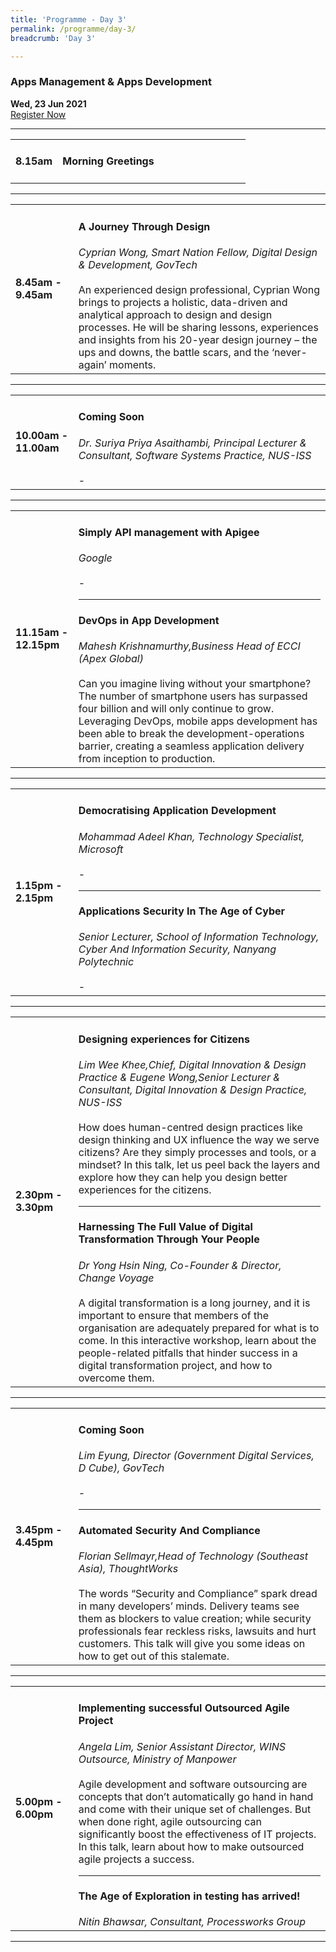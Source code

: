 ```yaml
---
title: 'Programme - Day 3'
permalink: /programme/day-3/
breadcrumb: 'Day 3'

---
```


### Apps Management & Apps Development
**Wed, 23 Jun 2021**
<br>
<a href="https://form.gov.sg/60b5ff7eadb885001238b51a" class="bp-button is-secondary is-uppercase search-button" target="_blank">Register Now</a>
<hr style="margin-top:0;">
<table>
  <tr>
    <td width="20%"><strong>8.15am</strong></td>
    <td width="80%">
    <h4>Morning Greetings</h4>
    </td>
  </tr>
</table>

<hr>

<table>
  <tr>
    <td width="20%"><strong>8.45am - 9.45am</strong></td>
    <td width="80%">
      <h4>A Journey Through Design</h4>
      <em>Cyprian Wong, Smart Nation Fellow, Digital Design & Development, GovTech</em>
      <br><br>
      An experienced design professional, Cyprian Wong brings to projects a holistic, data-driven and analytical approach to design and design processes. He will be sharing           lessons, experiences and insights from his 20-year design journey – the ups and downs, the battle scars, and the ‘never-again’ moments.
    </td>
  </tr>
</table>

<hr>

<table>
  <tr>
    <td width="20%"><strong>10.00am - 11.00am</strong></td>
    <td width="80%">
      <h4>Coming Soon</h4>
      <em>Dr. Suriya Priya Asaithambi, Principal Lecturer & Consultant, Software Systems Practice, NUS-ISS</em>  
      <br><br>
      -
    </td>
  </tr>
</table>

<hr>

<table>
  <tr>
    <td width="20%"><strong>11.15am - 12.15pm</strong></td>
    <td width="80%">
      <h4>Simply API management with Apigee</h4>
      <em>Google</em>
      <br><br>
      -
      <hr>
      <h4>DevOps in App Development </h4>
      <em>Mahesh Krishnamurthy,Business Head of ECCI (Apex Global)</em>
      <br><br>
      Can you imagine living without your smartphone? The number of smartphone users has surpassed four billion and will only continue to grow. Leveraging DevOps, mobile apps       development has been able to break the development-operations barrier, creating a seamless application delivery from inception to production. 
    </td>
  </tr>
</table>

<hr>

<table>
  <tr>
    <td width="20%"><strong>1.15pm - 2.15pm</strong></td>
    <td width="80%">
      <h4>Democratising Application Development</h4>
      <em>Mohammad Adeel Khan, Technology Specialist, Microsoft</em>
      <br><br>
      -
    <hr>
      <h4>Applications Security In The Age of Cyber</h4>
      <em>Senior Lecturer, School of Information Technology, Cyber And Information Security, Nanyang Polytechnic</em>
      <br><br>
      -
    </td>
  </tr>
</table>

<hr>

<table>
  <tr>
    <td width="20%"><strong>2.30pm - 3.30pm</strong></td>
    <td width="80%">
      <h4>Designing experiences for Citizens</h4>
      <em>Lim Wee Khee,Chief, Digital Innovation & Design Practice & Eugene Wong,Senior Lecturer & Consultant, Digital Innovation & Design Practice, NUS-ISS</em>  
      <br><br>
      How does human-centred design practices like design thinking and UX influence the way we serve citizens? Are they simply processes and tools, or a mindset? In this           talk, let us peel back the layers and explore how they can help you design better experiences for the citizens.
    <hr>
      <h4>Harnessing The Full Value of Digital Transformation Through Your People</h4>
      <em>Dr Yong Hsin Ning, Co-Founder & Director, Change Voyage</em>
      <br><br>
      A digital transformation is a long journey, and it is important to ensure that members of the organisation are adequately prepared for what is to come. In this               interactive workshop, learn about the people-related pitfalls that hinder success in a digital transformation project, and how to overcome them. 
    </td>
  </tr>
</table>

<hr>

<table>
  <tr>
    <td width="20%"><strong>3.45pm - 4.45pm</strong></td>
    <td width="80%">
      <h4>Coming Soon</h4>
      <em>Lim Eyung, Director (Government Digital Services, D Cube), GovTech</em>
      <br><br>
      -
    <hr>
      <h4>Automated Security And Compliance</h4>
      <em>Florian Sellmayr,Head of Technology (Southeast Asia), ThoughtWorks</em>
      <br><br> 
      The words “Security and Compliance” spark dread in many developers’ minds. Delivery teams see them as blockers to value creation; while security professionals fear           reckless risks, lawsuits and hurt customers. This talk will give you some ideas on how to get out of this stalemate.
    </td>
  </tr>
</table>

<hr>

<table>
  <tr>
    <td width="20%"><strong>5.00pm - 6.00pm</strong></td>
    <td width="80%">
      <h4>Implementing successful Outsourced Agile Project</h4>
      <em>Angela Lim, Senior Assistant Director, WINS Outsource, Ministry of Manpower</em>
      <br><br>
      Agile development and software outsourcing are concepts that don’t automatically go hand in hand and come with their unique set of challenges. But when done right, agile outsourcing can significantly boost the effectiveness of IT projects. In this talk, learn about how to make outsourced agile projects a success.
    <hr>
      <h4>The Age of Exploration in testing has arrived!</h4>
      <em> Nitin Bhawsar, Consultant, Processworks Group </em>
    </td>
  </tr>
</table>

<hr>
